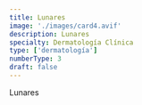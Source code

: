 ```yaml
---
title: Lunares
image: './images/card4.avif'
description: Lunares
specialty: Dermatología Clínica
type: ['dermatología']
numberType: 3
draft: false
---
```


Lunares
